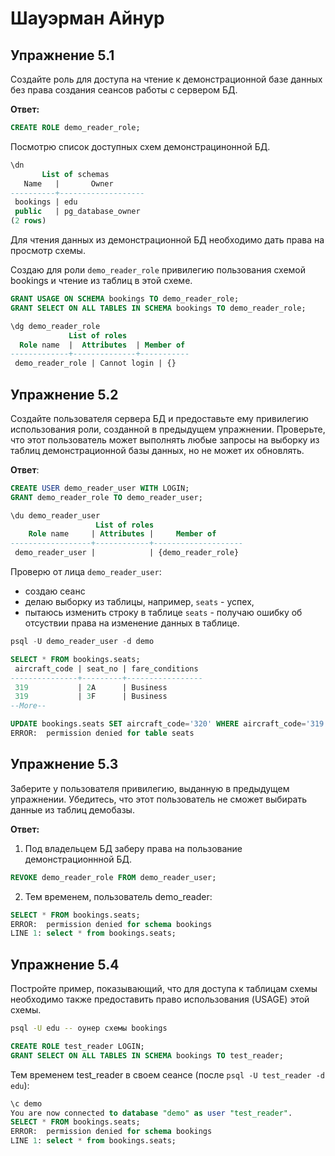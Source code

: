 # Шауэрман Айнур

## Упражнение 5.1

Создайте роль для доступа на чтение к демонстрационной базе данных без права создания сеансов работы с сервером БД.

**Ответ:**

```sql
CREATE ROLE demo_reader_role;
```

Посмотрю список доступных схем демонстрацинонной БД.

```sql
\dn
       List of schemas
   Name   |       Owner       
----------+-------------------
 bookings | edu
 public   | pg_database_owner
(2 rows)
```

Для чтения данных из демонстрационной БД необходимо дать права на просмотр схемы.

Создаю для роли `demo_reader_role` привилегию  пользования схемой bookings и чтение из таблиц в этой схеме.

```sql
GRANT USAGE ON SCHEMA bookings TO demo_reader_role;
GRANT SELECT ON ALL TABLES IN SCHEMA bookings TO demo_reader_role;

\dg demo_reader_role
             List of roles
  Role name  |  Attributes  | Member of 
-------------+--------------+-----------
 demo_reader_role | Cannot login | {}
```

## Упражнение 5.2

Создайте пользователя сервера БД и предоставьте ему привилегию использования роли, созданной в предыдущем упражнении.
Проверьте, что этот пользователь может выполнять любые запросы на выборку из таблиц демонстрационной базы данных, но не может их обновлять.

**Ответ**:

```sql
CREATE USER demo_reader_user WITH LOGIN;
GRANT demo_reader_role TO demo_reader_user;

\du demo_reader_user 
                   List of roles
    Role name     | Attributes |     Member of      
------------------+------------+--------------------
 demo_reader_user |            | {demo_reader_role}
```

Проверю от лица `demo_reader_user`: 
* создаю сеанс
* делаю выборку из таблицы, например, `seats` - успех,
* пытаюсь изменить строку в таблице `seats` - получаю ошибку об отсуствии права на изменение данных в таблице.

```sql
psql -U demo_reader_user -d demo

SELECT * FROM bookings.seats;
 aircraft_code | seat_no | fare_conditions 
---------------+---------+-----------------
 319           | 2A      | Business
 319           | 3F      | Business
--More--

UPDATE bookings.seats SET aircraft_code='320' WHERE aircraft_code='319' AND seat_no='2A';
ERROR:  permission denied for table seats
```

## Упражнение 5.3

Заберите у пользователя привилегию, выданную в предыдущем упражнении. Убедитесь, что этот пользователь не сможет выбирать данные из таблиц демобазы.

**Ответ:**

1) Под владельцем БД заберу права на пользование демонстрационнной БД.

```sql
REVOKE demo_reader_role FROM demo_reader_user;
```

2) Тем временем, пользователь demo_reader:

```sql
SELECT * FROM bookings.seats;
ERROR:  permission denied for schema bookings
LINE 1: select * from bookings.seats;
```

## Упражнение 5.4

Постройте пример, показывающий, что для доступа к таблицам схемы необходимо также предоставить право использования (USAGE) этой схемы.

```sh
psql -U edu -- оунер схемы bookings
```

```sql
CREATE ROLE test_reader LOGIN;
GRANT SELECT ON ALL TABLES IN SCHEMA bookings TO test_reader;
```

Тем временем test_reader в своем сеансе (после `psql -U test_reader -d edu`):

```sql
\c demo
You are now connected to database "demo" as user "test_reader".
SELECT * FROM bookings.seats;
ERROR:  permission denied for schema bookings
LINE 1: select * from bookings.seats;
```
